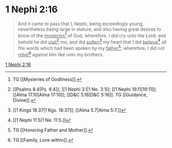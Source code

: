 # 1 Nephi 2:16

> And it came to pass that I, Nephi, being exceedingly young, nevertheless being large in stature, and also having great desires to know of the <u>mysteries</u>[^a] of God, wherefore, I did cry unto the Lord; and behold he did <u>visit</u>[^b] me, and did <u>soften</u>[^c] my heart that I did <u>believe</u>[^d] all the words which had been spoken by my <u>father</u>[^e]; wherefore, I did not <u>rebel</u>[^f] against him like unto my brothers.

[1 Nephi 2:16](https://www.churchofjesuschrist.org/study/scriptures/bofm/1-ne/2?lang=eng&id=p16#p16)


[^a]: TG [[Mysteries of Godliness]].
[^b]: [[Psalms 8.4|Ps. 8:4]]; [[1 Nephi 3.1|1 Ne. 3:1]]; [[1 Nephi 19.11|19:11]]; [[Alma 17.10|Alma 17:10]]; [[D&C 5.16|D&C 5:16]]. TG [[Guidance, Divine]].
[^c]: [[1 Kings 18.37|1 Kgs. 18:37]]; [[Alma 5.7|Alma 5:7.]]
[^d]: [[1 Nephi 11.5|1 Ne. 11:5.]]
[^e]: TG [[Honoring Father and Mother]].
[^f]: TG [[Family, Love within]].
